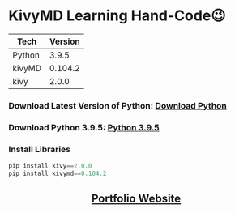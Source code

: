 # KivyMD Learning Hand-Code😉

|Tech|Version|
|--|--|
|Python|3.9.5|
|kivyMD|0.104.2|
|kivy|2.0.0


### Download Latest Version of Python: [Download Python](https://www.python.org/downloads/)

### Download Python 3.9.5: [Python 3.9.5](https://www.python.org/downloads/release/python-395/)

### Install Libraries
```python
pip install kivy==2.0.0
pip install kivymd==0.104.2
```

<h2 align="center">
<a href="http://harshtech.me/" target="_blank">Portfolio Website </a>

